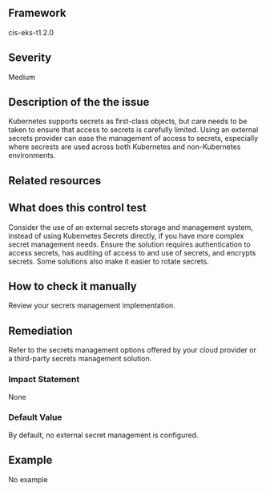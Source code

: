 ## Framework
cis-eks-t1.2.0
 
## Severity
Medium

## Description of the the issue
Kubernetes supports secrets as first-class objects, but care needs to be taken to ensure that access to secrets is carefully limited. Using an external secrets provider can ease the management of access to secrets, especially where secrests are used across both Kubernetes and non-Kubernetes environments.
 
## Related resources

## What does this control test
Consider the use of an external secrets storage and management system, instead of using Kubernetes Secrets directly, if you have more complex secret management needs. Ensure the solution requires authentication to access secrets, has auditing of access to and use of secrets, and encrypts secrets. Some solutions also make it easier to rotate secrets.
 
## How to check it manually
Review your secrets management implementation.
## Remediation
Refer to the secrets management options offered by your cloud provider or a third-party secrets management solution.
 
### Impact Statement
None
### Default Value
By default, no external secret management is configured.
## Example
No example
